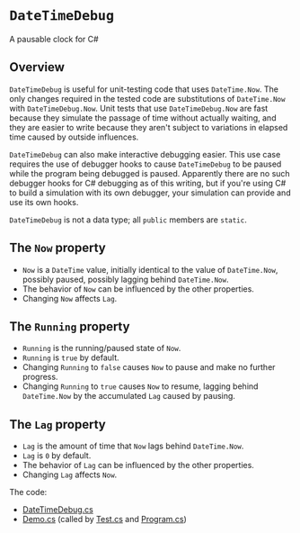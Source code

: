 # `DateTimeDebug`

A pausable clock for C#

## Overview

`DateTimeDebug` is useful for unit-testing code that uses `DateTime.Now`.
 The only changes required in the tested code are substitutions of `DateTime.Now`
 with `DateTimeDebug.Now`.
 Unit tests that use `DateTimeDebug.Now` are fast
 because they simulate the passage of time without actually waiting,
 and they are easier to write because they aren't subject to variations
 in elapsed time caused by outside influences.

`DateTimeDebug` can also make interactive debugging easier.
This use case requires the use of debugger hooks to cause `DateTimeDebug` to be paused
while the program being debugged is paused.
Apparently there are no such debugger hooks for C# debugging as of this writing,
but if you're using C# to build a simulation with its own debugger,
your simulation can provide and use its own hooks.

`DateTimeDebug` is not a data type; all `public` members are `static`.

## The `Now` property

- `Now` is a `DateTime` value, initially identical to the value of `DateTime.Now`,
  possibly paused, possibly lagging behind `DateTime.Now`.
- The behavior of `Now` can be influenced by the other properties.
- Changing `Now` affects `Lag`.

## The `Running` property

- `Running` is the running/paused state of `Now`.
- `Running` is `true` by default.
- Changing `Running` to `false` causes `Now` to pause and make no further progress.
- Changing `Running` to `true` causes `Now` to resume, lagging behind `DateTime.Now` 
  by the accumulated `Lag` caused by pausing.

## The `Lag` property

- `Lag` is the amount of time that `Now` lags behind `DateTime.Now`.
- `Lag` is `0` by default.
- The behavior of `Lag` can be influenced by the other properties.
- Changing `Lag` affects `Now`.

The code:
- [DateTimeDebug.cs](TimeLibrary/DateTimeDebug.cs)
- [Demo.cs](Demo/Demo.cs)
  (called by
  [Test.cs](Testing/Test.cs) and
  [Program.cs](ConsoleApp/Program.cs))
